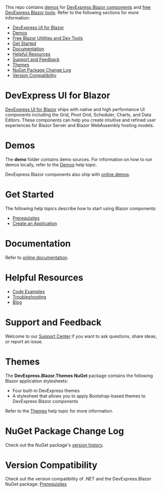 This repo contains [demos](#demos) for [DevExpress Blazor components](#devexpress-ui-for-blazor) and [free DevExpress Blazor tools](#free-blazor-utilities-and-dev-tools). Refer to the following sections for more information:

* [DevExpress UI for Blazor](#devexpress-ui-for-blazor)
* [Demos](#online-demos)
* [Free Blazor Utilities and Dev Tools](#free-blazor-utilities-and-dev-tools)
* [Get Started](#get-started)
* [Documentation](#documentation)
* [Helpful Resources](#helpful-resources)
* [Support and Feedback](#support-and-feedback)
* [Themes](#themes)
* [NuGet Package Change Log](#nuget-package-change-log)
* [Version Compatibility](#version-compatibility)

# DevExpress UI for Blazor

[DevExpress UI for Blazor](https://www.devexpress.com/blazor/) ships with native and high performance UI components including the Grid, Pivot Grid, Scheduler, Charts, and Data Editors. These components can help you create intuitive and refined user experiences for Blazor Server and Blazor WebAssembly hosting models. 

# Demos

The **demo** folder contains demo sources. For information on how to run demos locally, refer to the [Demos](https://docs.devexpress.com/Blazor/401058#run-demos-locally) help topic.

DevExpress Blazor components also ship with [online demos](https://demos.devexpress.com/blazor/). 

# Get Started

The following help topics describe how to start using Blazor components:

* [Prerequisites](https://docs.devexpress.com/Blazor/401055)
* [Create an Application](https://docs.devexpress.com/Blazor/401057/)

# Documentation

Refer to [online documentation](https://docs.devexpress.com/Blazor/400725/blazor-components).

# Helpful Resources

* [Code Examples](examples.md)
* [Troubleshooting](https://docs.devexpress.com/Blazor/401608)
* [Blog](https://community.devexpress.com/tags/Blazor/default.aspx)

# Support and Feedback

Welcome to our [Support Center](https://supportcenter.devexpress.com/ticket/create) if you want to ask questions, share ideas, or report an issue.

# Themes

The **DevExpress.Blazor.Themes NuGet** package contains the following Blazor application stylesheets:

* Four built-in DevExpress themes
* A stylesheet that allows you to apply Bootstrap-based themes to DevExpress Blazor components

Refer to the [Themes](http://docs.devexpress.com/Blazor/401523/common-concepts/themes) help topic for more information.

# NuGet Package Change Log

Check out the NuGet package's [version history](https://www.devexpress.com/support/versions.xml).

# Version Compatibility

Check out the version compatibility of .NET and the DevExpress.Blazor NuGet package: [Prerequisites](https://docs.devexpress.com/Blazor/401055/prerequisites#net-framework)
